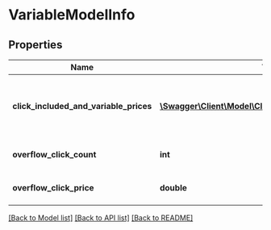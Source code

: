 # VariableModelInfo

## Properties
Name | Type | Description | Notes
------------ | ------------- | ------------- | -------------
**click_included_and_variable_prices** | [**\Swagger\Client\Model\ClickIncludedAndVariablePrice[]**](ClickIncludedAndVariablePrice.md) | Click included with variable pricing information | 
**overflow_click_count** | **int** | The overflow click count | 
**overflow_click_price** | **double** | The overflow click price | 

[[Back to Model list]](../README.md#documentation-for-models) [[Back to API list]](../README.md#documentation-for-api-endpoints) [[Back to README]](../README.md)


